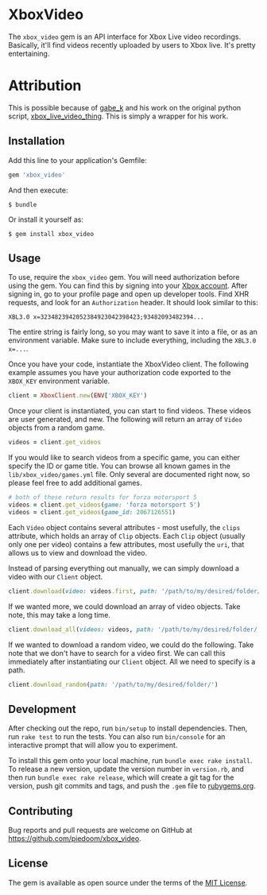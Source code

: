# XboxVideo

The `xbox_video` gem is an API interface for Xbox Live video recordings.  Basically, it'll find videos recently uploaded
by users to Xbox live.  It's pretty entertaining.

# Attribution

This is possible because of [gabe_k](https://github.com/gabe-k) and his work on the original python script, [xbox_live_video_thing](https://github.com/gabe-k/xbox_live_video_thing/blob/master/xbox_api_client.py).
This is simply a wrapper for his work.

## Installation

Add this line to your application's Gemfile:

```ruby
gem 'xbox_video'
```

And then execute:

    $ bundle

Or install it yourself as:

    $ gem install xbox_video

## Usage

To use, require the `xbox_video` gem.  You will need authorization before using the gem.  You can find this by signing
into your [Xbox account](https://account.xbox.com).  After signing in, go to your profile page and open up developer tools.
Find XHR requests, and look for an `Authorization` header.  It should look similar to this:

```
XBL3.0 x=3234823942052384923042398423;93482093482394...
```

The entire string is fairly long, so you may want to save it into a file, or as an environment variable.  Make sure to include
everything, including the `XBL3.0 x=...`.

Once you have your code, instantiate the XboxVideo client.  The following example assumes you have your authorization code
exported to the `XBOX_KEY` environment variable.

```ruby
client = XboxClient.new(ENV['XBOX_KEY')
```

Once your client is instantiated, you can start to find videos.  These videos are user generated, and new.  The following will
return an array of `Video` objects from a random game.

```ruby
videos = client.get_videos
```

If you would like to search videos from a specific game, you can either specify the ID or game title.  You can browse
all known games in the `lib/xbox_video/games.yml` file.  Only several are documented right now, so please feel free to add
additional games.

```ruby
# both of these return results for forza motorsport 5
videos = client.get_videos(game: 'forza motorsport 5')
videos = client.get_videos(game_id: 2067126551)
```

Each `Video` object contains several attributes - most usefully, the `clips` attribute, which holds an array of `Clip` objects.
Each `Clip` object (usually only one per video) contains a few attributes, most usefully the `uri`, that allows us to view and download the video.

Instead of parsing everything out manually, we can simply download a video with our `Client` object.

```ruby
client.download(video: videos.first, path: '/path/to/my/desired/folder/')
```

If we wanted more, we could download an array of video objects.  Take note, this may take a long time.

```ruby
client.download_all(videos: videos, path: '/path/to/my/desired/folder/')
```

If we wanted to download a random video, we could do the following.  Take note that we don't have to search for a video first.
We can call this immediately after instantiating our `Client` object.  All we need to specify is a path.

```ruby
client.download_random(path: '/path/to/my/desired/folder/')
```

## Development

After checking out the repo, run `bin/setup` to install dependencies. Then, run `rake test` to run the tests. You can also run `bin/console` for an interactive prompt that will allow you to experiment.

To install this gem onto your local machine, run `bundle exec rake install`. To release a new version, update the version number in `version.rb`, and then run `bundle exec rake release`, which will create a git tag for the version, push git commits and tags, and push the `.gem` file to [rubygems.org](https://rubygems.org).

## Contributing

Bug reports and pull requests are welcome on GitHub at https://github.com/piedoom/xbox_video.


## License

The gem is available as open source under the terms of the [MIT License](http://opensource.org/licenses/MIT).

